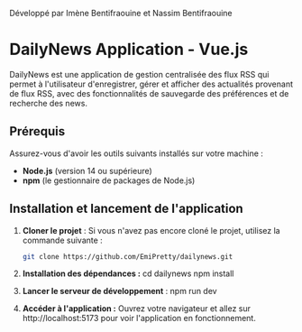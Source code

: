 Développé par Imène Bentifraouine et Nassim Bentifraouine

# DailyNews Application - Vue.js

DailyNews est une application de gestion centralisée des flux RSS qui permet à l'utilisateur d'enregistrer, gérer et afficher des actualités provenant de flux RSS, avec des fonctionnalités de sauvegarde des préférences et de recherche des news.

## Prérequis

Assurez-vous d'avoir les outils suivants installés sur votre machine :
- **Node.js** (version 14 ou supérieure)
- **npm** (le gestionnaire de packages de Node.js)

## Installation et lancement de l'application

1. **Cloner le projet** :
   Si vous n'avez pas encore cloné le projet, utilisez la commande suivante :
   ```bash
   git clone https://github.com/EmiPretty/dailynews.git

2. **Installation des dépendances :**
    cd dailynews
    npm install

3. **Lancer le serveur de développement** :
    npm run dev

4. **Accéder à l'application :**
    Ouvrez votre navigateur et allez sur http://localhost:5173 pour voir l'application en fonctionnement.

